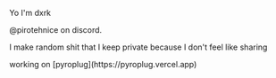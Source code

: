 <p>Yo I'm dxrk</p>
<p>@pirotehnice on discord.</p>
<p>I make random shit that I keep private because I don't feel like sharing</p>
<p>working on [pyroplug](https://pyroplug.vercel.app)</p>

<!--
**Theta69/Theta69** is a ✨ _special_ ✨ repository because its `README.md` (this file) appears on your GitHub profile.

Here are some ideas to get you started:

- 🔭 I’m currently working on ...
- 🌱 I’m currently learning ...
- 👯 I’m looking to collaborate on ...
- 🤔 I’m looking for help with ...
- 💬 Ask me about ...
- 📫 How to reach me: ...
- 😄 Pronouns: ...
- ⚡ Fun fact: ...
-->
